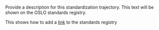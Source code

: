 Provide a description for this standardization trajectory. 
This text will be shown on the OSLO standards registry.

This shows how to add a [link](https://data.vlaanderen.be/standaarden) to the standards registry